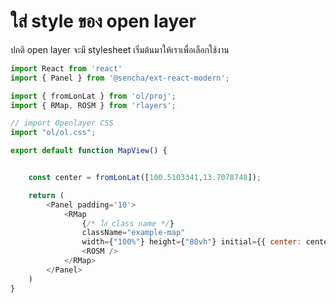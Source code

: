 
#  ใส่ style ของ open layer

ปกติ open layer จะมี stylesheet เริ่มต้นมาให้เราเพื่อเลือกใช้งาน

```js
import React from 'react'
import { Panel } from '@sencha/ext-react-modern';

import { fromLonLat } from 'ol/proj';
import { RMap, ROSM } from 'rlayers';

// import Openlayer CSS
import "ol/ol.css";

export default function MapView() {


    const center = fromLonLat([100.5103341,13.7078748]);

    return (
        <Panel padding='10'>
            <RMap
                {/* ใส่ class name */}
                className="example-map" 
                width={"100%"} height={"80vh"} initial={{ center: center, zoom: 11 }}>
                <ROSM />
            </RMap>
        </Panel>
    )
}

```